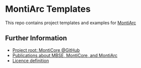 # MontiArc Templates

This repo contains project templates and examples for [MontiArc](https://monticore.github.io/montiarc/)

## Further Information

* [Project root: MontiCore @GitHub](https://github.com/MontiCore/monticore)
* [Publications about MBSE, MontiCore, and MontiArc](https://www.se-rwth.de/publications/)
* [Licence definition](https://github.com/MontiCore/monticore/blob/HEAD/00.org/Licenses/LICENSE-MONTICORE-3-LEVEL.md)
